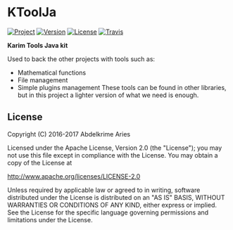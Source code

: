 # KToolJa

[![Project](https://img.shields.io/badge/Project-KToolJa-4B0082.svg?style=plastic)](https://kariminf.github.com/KToolJa)
[![Version](https://img.shields.io/badge/Version-1.0.0-4B0082.svg?style=plastic)](https://github.com/kariminf/AllSummarizer/releases)
[![License](https://img.shields.io/badge/License-Apache--2.0-4B0082.svg?style=plastic)](http://www.apache.org/licenses/LICENSE-2.0)
[![Travis](https://img.shields.io/travis/kariminf/KToolJa.svg?style=plastic)](https://travis-ci.org/kariminf/KToolJa)

**Karim Tools Java kit**

Used to back the other projects with tools such as:
* Mathematical functions
* File management
* Simple plugins management
These tools can be found in other libraries, but in this project a lighter version of
what we need is enough.

## License

Copyright (C) 2016-2017 Abdelkrime Aries

Licensed under the Apache License, Version 2.0 (the "License");
you may not use this file except in compliance with the License.
You may obtain a copy of the License at

http://www.apache.org/licenses/LICENSE-2.0

Unless required by applicable law or agreed to in writing, software
distributed under the License is distributed on an "AS IS" BASIS,
WITHOUT WARRANTIES OR CONDITIONS OF ANY KIND, either express or implied.
See the License for the specific language governing permissions and
limitations under the License.

